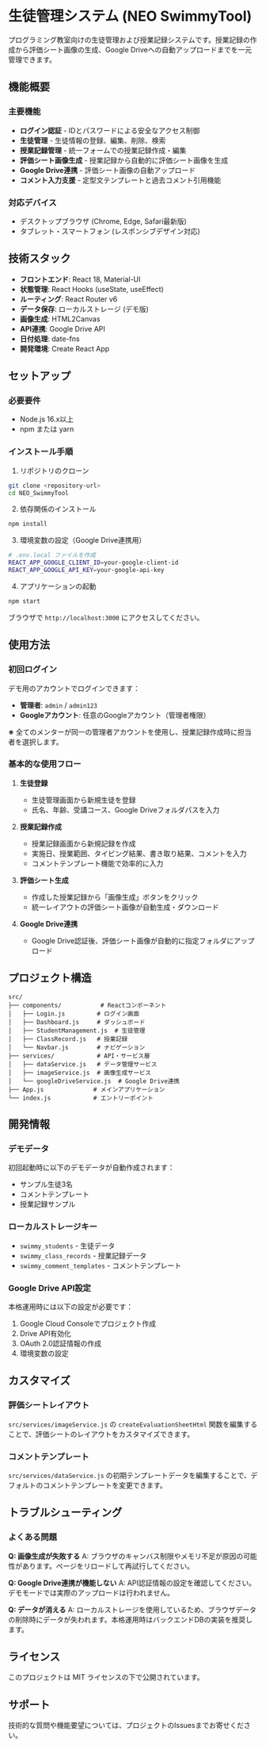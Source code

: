 # 生徒管理システム (NEO SwimmyTool)

プログラミング教室向けの生徒管理および授業記録システムです。授業記録の作成から評価シート画像の生成、Google Driveへの自動アップロードまでを一元管理できます。

## 機能概要

### 主要機能
- **ログイン認証** - IDとパスワードによる安全なアクセス制御
- **生徒管理** - 生徒情報の登録、編集、削除、検索
- **授業記録管理** - 統一フォームでの授業記録作成・編集
- **評価シート画像生成** - 授業記録から自動的に評価シート画像を生成
- **Google Drive連携** - 評価シート画像の自動アップロード
- **コメント入力支援** - 定型文テンプレートと過去コメント引用機能

### 対応デバイス
- デスクトップブラウザ (Chrome, Edge, Safari最新版)
- タブレット・スマートフォン (レスポンシブデザイン対応)

## 技術スタック

- **フロントエンド**: React 18, Material-UI
- **状態管理**: React Hooks (useState, useEffect)
- **ルーティング**: React Router v6
- **データ保存**: ローカルストレージ (デモ版)
- **画像生成**: HTML2Canvas
- **API連携**: Google Drive API
- **日付処理**: date-fns
- **開発環境**: Create React App

## セットアップ

### 必要要件
- Node.js 16.x以上
- npm または yarn

### インストール手順

1. リポジトリのクローン
```bash
git clone <repository-url>
cd NEO_SwimmyTool
```

2. 依存関係のインストール
```bash
npm install
```

3. 環境変数の設定（Google Drive連携用）
```bash
# .env.local ファイルを作成
REACT_APP_GOOGLE_CLIENT_ID=your-google-client-id
REACT_APP_GOOGLE_API_KEY=your-google-api-key
```

4. アプリケーションの起動
```bash
npm start
```

ブラウザで `http://localhost:3000` にアクセスしてください。

## 使用方法

### 初回ログイン
デモ用のアカウントでログインできます：
- **管理者**: `admin` / `admin123`
- **Googleアカウント**: 任意のGoogleアカウント（管理者権限）

**※** 全てのメンターが同一の管理者アカウントを使用し、授業記録作成時に担当者を選択します。

### 基本的な使用フロー

1. **生徒登録**
   - 生徒管理画面から新規生徒を登録
   - 氏名、年齢、受講コース、Google Driveフォルダパスを入力

2. **授業記録作成**
   - 授業記録画面から新規記録を作成
   - 実施日、授業範囲、タイピング結果、書き取り結果、コメントを入力
   - コメントテンプレート機能で効率的に入力

3. **評価シート生成**
   - 作成した授業記録から「画像生成」ボタンをクリック
   - 統一レイアウトの評価シート画像が自動生成・ダウンロード

4. **Google Drive連携**
   - Google Drive認証後、評価シート画像が自動的に指定フォルダにアップロード

## プロジェクト構造

```
src/
├── components/           # Reactコンポーネント
│   ├── Login.js         # ログイン画面
│   ├── Dashboard.js     # ダッシュボード
│   ├── StudentManagement.js  # 生徒管理
│   ├── ClassRecord.js   # 授業記録
│   └── Navbar.js        # ナビゲーション
├── services/            # API・サービス層
│   ├── dataService.js   # データ管理サービス
│   ├── imageService.js  # 画像生成サービス
│   └── googleDriveService.js  # Google Drive連携
├── App.js              # メインアプリケーション
└── index.js            # エントリーポイント
```

## 開発情報

### デモデータ
初回起動時に以下のデモデータが自動作成されます：
- サンプル生徒3名
- コメントテンプレート
- 授業記録サンプル

### ローカルストレージキー
- `swimmy_students` - 生徒データ
- `swimmy_class_records` - 授業記録データ
- `swimmy_comment_templates` - コメントテンプレート

### Google Drive API設定
本格運用時には以下の設定が必要です：
1. Google Cloud Consoleでプロジェクト作成
2. Drive API有効化
3. OAuth 2.0認証情報の作成
4. 環境変数の設定

## カスタマイズ

### 評価シートレイアウト
`src/services/imageService.js` の `createEvaluationSheetHtml` 関数を編集することで、評価シートのレイアウトをカスタマイズできます。

### コメントテンプレート
`src/services/dataService.js` の初期テンプレートデータを編集することで、デフォルトのコメントテンプレートを変更できます。

## トラブルシューティング

### よくある問題

**Q: 画像生成が失敗する**
A: ブラウザのキャンバス制限やメモリ不足が原因の可能性があります。ページをリロードして再試行してください。

**Q: Google Drive連携が機能しない**
A: API認証情報の設定を確認してください。デモモードでは実際のアップロードは行われません。

**Q: データが消える**
A: ローカルストレージを使用しているため、ブラウザデータの削除時にデータが失われます。本格運用時はバックエンドDBの実装を推奨します。

## ライセンス

このプロジェクトは MIT ライセンスの下で公開されています。

## サポート

技術的な質問や機能要望については、プロジェクトのIssuesまでお寄せください。 